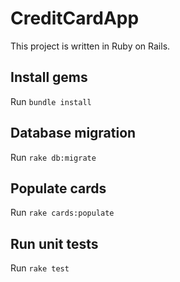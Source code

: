 # CreditCardApp
This project is written in Ruby on Rails.

## Install gems
Run `bundle install`

## Database migration
Run `rake db:migrate`

## Populate cards
Run `rake cards:populate`

## Run unit tests
Run `rake test`

